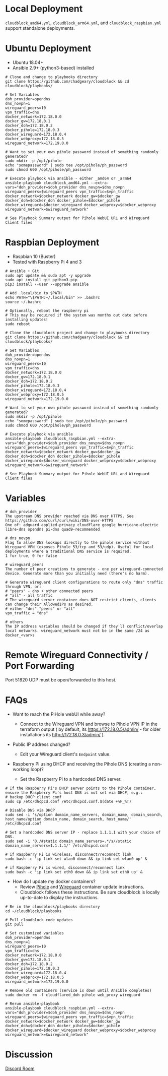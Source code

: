 # Local Deployment
`cloudblock_amd64.yml`, `cloudblock_arm64.yml`, and `cloudblock_raspbian.yml` support standalone deployments.

# Ubuntu Deployment
- Ubuntu 18.04+
- Ansible 2.9+ (python3-based) installed
```
# Clone and change to playbooks directory
git clone https://github.com/chadgeary/cloudblock && cd cloudblock/playbooks/

# Set Variables
doh_provider=opendns
dns_novpn=1
wireguard_peers=10
vpn_traffic=dns
docker_network=172.18.0.0
docker_gw=172.18.0.1
docker_doh=172.18.0.2
docker_pihole=172.18.0.3
docker_wireguard=172.18.0.4
docker_webproxy=172.18.0.5
wireguard_network=172.19.0.0

# Want to set your own pihole password instead of something randomly generated?
sudo mkdir -p /opt/pihole
echo "somepassword" | sudo tee /opt/pihole/ph_password
sudo chmod 600 /opt/pihole/ph_password

# Execute playbook via ansible - either _amd64 or _arm64 
ansible-playbook cloudblock_amd64.yml --extra-vars="doh_provider=$doh_provider dns_novpn=$dns_novpn wireguard_peers=$wireguard_peers vpn_traffic=$vpn_traffic docker_network=$docker_network docker_gw=$docker_gw docker_doh=$docker_doh docker_pihole=$docker_pihole docker_wireguard=$docker_wireguard docker_webproxy=$docker_webproxy wireguard_network=$wireguard_network"

# See Playbook Summary output for Pihole WebUI URL and Wireguard Client files
```

# Raspbian Deployment
- Raspbian 10 (Buster)
- Tested with Raspberry Pi 4 and 3
```
# Ansible + Git
sudo apt update && sudo apt -y upgrade
sudo apt install git python3-pip
pip3 install --user --upgrade ansible

# Add .local/bin to $PATH
echo PATH="\$PATH:~/.local/bin" >> .bashrc
source ~/.bashrc

# Optionally, reboot the raspberry pi
# This may be required if the system was months out date before installing updates!
sudo reboot

# Clone the cloudblock project and change to playbooks directory
git clone https://github.com/chadgeary/cloudblock && cd cloudblock/playbooks/

# Set Variables
doh_provider=opendns
dns_novpn=1
wireguard_peers=10
vpn_traffic=dns
docker_network=172.18.0.0
docker_gw=172.18.0.1
docker_doh=172.18.0.2
docker_pihole=172.18.0.3
docker_wireguard=172.18.0.4
docker_webproxy=172.18.0.5
wireguard_network=172.19.0.0

# Want to set your own pihole password instead of something randomly generated?
sudo mkdir -p /opt/pihole
echo "somepassword" | sudo tee /opt/pihole/ph_password
sudo chmod 600 /opt/pihole/ph_password

# Execute playbook via ansible
ansible-playbook cloudblock_raspbian.yml --extra-vars="doh_provider=$doh_provider dns_novpn=$dns_novpn wireguard_peers=$wireguard_peers vpn_traffic=$vpn_traffic docker_network=$docker_network docker_gw=$docker_gw docker_doh=$docker_doh docker_pihole=$docker_pihole docker_wireguard=$docker_wireguard docker_webproxy=$docker_webproxy wireguard_network=$wireguard_network"

# See Playbook Summary output for Pihole WebUI URL and Wireguard Client files
```

# Variables
```
# doh_provider
The upstream DNS provider reached via DNS over HTTPS. See https://github.com/curl/curl/wiki/DNS-over-HTTPS
One of: adguard applied-privacy cloudflare google hurricane-electric libre-dns opendns pi-dns quad9-recommended

# dns_novpn
Flag to allow DNS lookups directly to the pihole service without Wireguard VPN (exposes Pihole 53/tcp and 53/udp). Useful for local deployments where a traditional DNS service is required.
1 for true, 0 for false

# wireguard_peers
The number of peer creations to generate - one per wireguard-connected device. Generate more than you initially need (there's no harm).

# Generate wireguard client configurations to route only "dns" traffic through VPN, or:
# "peers" - dns + other connected peers
# "all" - all traffic
# The wireguard server container does NOT restrict clients, clients can change their AllowedIPs as desired.
# either "dns" "peers" or "all"
vpn_traffic = "dns"

# others
The IP address variables should be changed if they'll conflict/overlap local networks. wireguard_network must not be in the same /24 as docker_<var>s
```

# Remote Wireguard Connectivity / Port Forwarding
Port 51820 UDP must be open/forwarded to this host.

# FAQs
- Want to reach the PiHole webUI while away?
  - Connect to the Wireguard VPN and browse to Pihole VPN IP in the terraform output ( by default, its https://172.18.0.5/admin/ - for older installations its http://172.18.0.3/admin/ ).

- Public IP address changed?
  - Edit your Wireguard client's `Endpoint` value.

- Raspberry Pi using DHCP and receiving the Pihole DNS (creating a non-working loop)?
  - Set the Raspberry Pi to a hardcoded DNS server.
```
# If the Raspberry Pi's DHCP server points to the Pihole container, ensure the Raspberry Pi's host DNS is not set via DHCP, e.g.:
# backup DHCP client conf
sudo cp /etc/dhcpcd.conf /etc/dhcpcd.conf.$(date +%F_%T)

# Disable DNS via DHCP
sudo sed -i 's/option domain_name_servers, domain_name, domain_search, host_name/option domain_name, domain_search, host_name/' /etc/dhcpcd.conf

# Set a hardcoded DNS server IP - replace 1.1.1.1 with your choice of DNS.
sudo sed -i '0,/#static domain_name_servers=.*/s//static domain_name_servers=1.1.1.1/' /etc/dhcpcd.conf

# if Raspberry Pi is wireless, disconnect/reconnect link
sudo bash -c 'ip link set wlan0 down && ip link set wlan0 up' &

# if Raspberry Pi is wired, disconnect/reconnect link
sudo bash -c 'ip link set eth0 down && ip link set eth0 up' &
```

- How do I update my docker containers?
  - Review [Pihole](https://github.com/pi-hole/docker-pi-hole#upgrading-persistence-and-customizations) and [Wireguard](https://github.com/linuxserver/docker-wireguard) container update instructions.
  - Cloudblock follows these instructions. Be sure cloudblock is locally up-to-date to display the instructions.

```
# Be in the cloudblock/playbooks directory
cd ~/cloudblock/playbooks

# Pull cloudblock code updates
git pull

# Set customized variables
doh_provider=opendns
dns_novpn=1
wireguard_peers=10
vpn_traffic=dns
docker_network=172.18.0.0
docker_gw=172.18.0.1
docker_doh=172.18.0.2
docker_pihole=172.18.0.3
docker_wireguard=172.18.0.4
docker_webproxy=172.18.0.5
wireguard_network=172.19.0.0

# Remove old containers (service is down until Ansible completes)
sudo docker rm -f cloudflared_doh pihole web_proxy wireguard

# Rerun ansible-playbook
ansible-playbook cloudblock_raspbian.yml --extra-vars="doh_provider=$doh_provider dns_novpn=$dns_novpn wireguard_peers=$wireguard_peers vpn_traffic=$vpn_traffic docker_network=$docker_network docker_gw=$docker_gw docker_doh=$docker_doh docker_pihole=$docker_pihole docker_wireguard=$docker_wireguard docker_webproxy=$docker_webproxy wireguard_network=$wireguard_network"
```

# Discussion
[Discord Room](https://discord.gg/zmu6GVnPnj)
